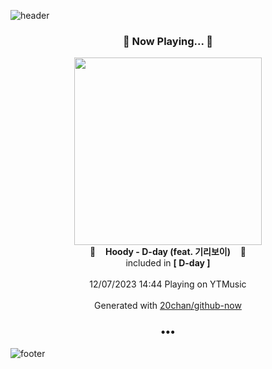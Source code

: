 ![header](https://capsule-render.vercel.app/api?type=wave&height=170&section=header&fontColor=090707&fontAlignX=45&fontAlignY=65&fontSize=100)

<h3 align="center">🎵 Now Playing... 🎵</h3>
<p align="center">
  <a href="https://music.youtube.com/watch?v=DRrEnLZ1Iks">
    <img width="300" src="https://lh3.googleusercontent.com/5bPwa-rIKNhunnXo9f6YAapIssTiSD_uckoKSKIxHOhg7I9NomzS7J7WYkgOeODaKAwoq1KQmVpueBVm">
  </a>
  <br>
  🎵&nbsp&nbsp&nbsp <b>Hoody - D-day (feat. 기리보이)</b> &nbsp&nbsp&nbsp🎵
  <br>
  included in <b>[ D-day ]</b>
  
  <br />
  <br />
  12/07/2023 14:44 Playing on YTMusic
  <br />
  <br />
  Generated with <a href="https://github.com/20chan/github-now">20chan/github-now</a>
</p>

<h3 align="center">•••</h3>

![footer](https://capsule-render.vercel.app/api?type=wave&height=150&section=footer)
